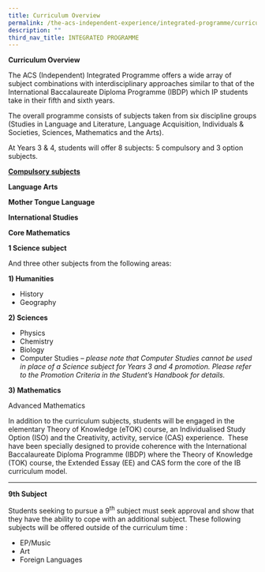```yaml
---
title: Curriculum Overview
permalink: /the-acs-independent-experience/integrated-programme/curriculum-overview/
description: ""
third_nav_title: INTEGRATED PROGRAMME
---
```

**Curriculum Overview**

The ACS (Independent) Integrated Programme offers a wide array of subject combinations with interdisciplinary approaches similar to that of the International Baccalaureate Diploma Programme (IBDP) which IP students take in their fifth and sixth years.

The overall programme consists of subjects taken from six discipline groups (Studies in Language and Literature, Language Acquisition, Individuals & Societies, Sciences, Mathematics and the Arts).

At Years 3 & 4, students will offer 8 subjects: 5 compulsory and 3 option subjects.

**<u>Compulsory subjects</u>**

**Language Arts** 

**Mother Tongue Language**

**International Studies** 

**Core Mathematics**

**1 Science subject**

And three other subjects from the following areas:

**1) Humanities**

*   History
*   Geography

**2) Sciences**

*   Physics
*   Chemistry
*   Biology
*   Computer Studies – _please note that Computer_ _Studies cannot be used in place of a Science subject for Years 3 and 4 promotion. Please refer to the Promotion Criteria in the Student’s Handbook for details._

**3) Mathematics**

Advanced Mathematics

In addition to the curriculum subjects, students will be engaged in the elementary Theory of Knowledge (eTOK) course, an Individualised Study Option (ISO) and the Creativity, activity, service (CAS) experience.  These have been specially designed to provide coherence with the International Baccalaureate Diploma Programme (IBDP) where the Theory of Knowledge (TOK) course, the Extended Essay (EE) and CAS form the core of the IB curriculum model.


***
**9th Subject**

Students seeking to pursue a 9<sup>th</sup> subject must seek approval and show that they have the ability to cope with an additional subject. These following subjects will be offered outside of the curriculum time :

*   EP/Music
*   Art
*   Foreign Languages